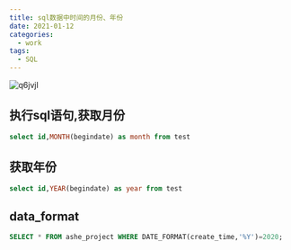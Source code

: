 ```yaml
---
title: sql数据中时间的月份、年份
date: 2021-01-12
categories:
  - work
tags:
  - SQL
---
```


![q6jvjl](https://fastly.jsdelivr.net/gh/qbmzc/images/md/wallhaven-q6jvjl.jpg)
<!-- more -->
## 执行sql语句,获取月份

```sql
select id,MONTH(begindate) as month from test
```

## 获取年份

```sql
select id,YEAR(begindate) as year from test
```

## data_format

```sql
SELECT * FROM ashe_project WHERE DATE_FORMAT(create_time,'%Y')=2020;
```